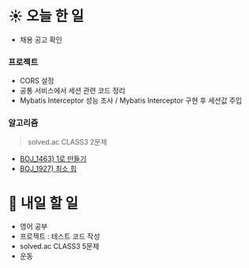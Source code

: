 # ☀️ 오늘 한 일
- 채용 공고 확인

### 프로젝트
- CORS 설정
- 공통 서비스에서 세션 관련 코드 정리
- Mybatis Interceptor 성능 조사 / Mybatis Interceptor 구현 후 세션값 주입

### 알고리즘
> solved.ac CLASS3 2문제
- [BOJ_1463) 1로 만들기](https://www.acmicpc.net/problem/1463)
- [BOJ_1927) 최소 힙](https://www.acmicpc.net/problem/1927)


# 🚩 내일 할 일
- 영어 공부
- 프로젝트 : 테스트 코드 작성
- solved.ac CLASS3 5문제
- 운동
